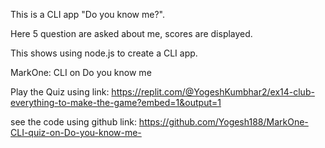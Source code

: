 This is a CLI app "Do you know me?".

Here 5 question are asked about me, scores are displayed.

This shows using node.js to create a CLI app.

MarkOne: CLI on Do you know me

Play the Quiz using link: 
https://replit.com/@YogeshKumbhar2/ex14-club-everything-to-make-the-game?embed=1&output=1

see the code using github link:
https://github.com/Yogesh188/MarkOne-CLI-quiz-on-Do-you-know-me-
